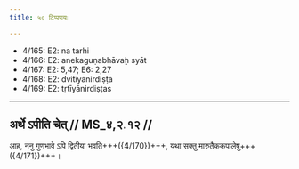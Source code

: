 ```yaml
---
title: ५० टिप्पणयः

---
```

- 4/165: E2: na tarhi
- 4/166: E2: anekaguṇabhāvaḥ syāt
- 4/167: E2: 5,47; E6: 2,27
- 4/168: E2: dvitīyānirdiṣṭā
- 4/169: E2: tṛtīyānirdiṣṭas

____________________________________________


## अर्थे ऽपीति चेत् // MS_४,२.१२ //

आह, ननु गुणभावे ऽपि द्वितीया भवति+++({4/170})+++, यथा सक्तु मारुतैककपालेषु+++({4/171})+++।
